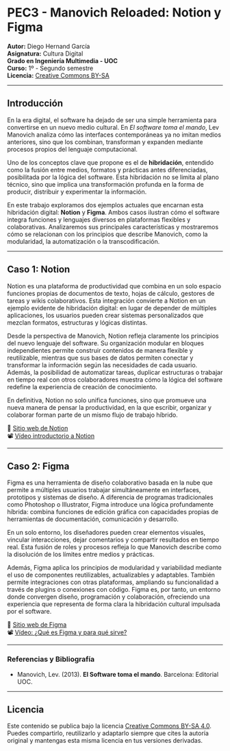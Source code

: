 # PEC3 - Manovich Reloaded: Notion y Figma

**Autor:** Diego Hernand García  
**Asignatura:** Cultura Digital  
**Grado en Ingeniería Multimedia - UOC**  
**Curso:** 1º - Segundo semestre  
**Licencia:** [Creative Commons BY-SA](https://creativecommons.org/licenses/by-sa/4.0/)

---

## Introducción

En la era digital, el software ha dejado de ser una simple herramienta para convertirse en un nuevo medio cultural. En *El software toma el mando*, Lev Manovich analiza cómo las interfaces contemporáneas ya no imitan medios anteriores, sino que los combinan, transforman y expanden mediante procesos propios del lenguaje computacional.

Uno de los conceptos clave que propone es el de **hibridación**, entendido como la fusión entre medios, formatos y prácticas antes diferenciadas, posibilitada por la lógica del software. Esta hibridación no se limita al plano técnico, sino que implica una transformación profunda en la forma de producir, distribuir y experimentar la información.

En este trabajo exploramos dos ejemplos actuales que encarnan esta hibridación digital: **Notion** y **Figma**. Ambos casos ilustran cómo el software integra funciones y lenguajes diversos en plataformas flexibles y colaborativas. Analizaremos sus principales características y mostraremos cómo se relacionan con los principios que describe Manovich, como la modularidad, la automatización o la transcodificación.

---

## Caso 1: Notion

Notion es una plataforma de productividad que combina en un solo espacio funciones propias de documentos de texto, hojas de cálculo, gestores de tareas y wikis colaborativos. Esta integración convierte a Notion en un ejemplo evidente de hibridación digital: en lugar de depender de múltiples aplicaciones, los usuarios pueden crear sistemas personalizados que mezclan formatos, estructuras y lógicas distintas.

Desde la perspectiva de Manovich, Notion refleja claramente los principios del nuevo lenguaje del software. Su organización modular en bloques independientes permite construir contenidos de manera flexible y reutilizable, mientras que sus bases de datos permiten conectar y transformar la información según las necesidades de cada usuario. Además, la posibilidad de automatizar tareas, duplicar estructuras o trabajar en tiempo real con otros colaboradores muestra cómo la lógica del software redefine la experiencia de creación de conocimiento.

En definitiva, Notion no solo unifica funciones, sino que promueve una nueva manera de pensar la productividad, en la que escribir, organizar y colaborar forman parte de un mismo flujo de trabajo híbrido.

🔗 [Sitio web de Notion](https://www.notion.so)  
📽️ [Vídeo introductorio a Notion](https://www.youtube.com/watch?v=oTahLEX3NXo)

---

## Caso 2: Figma

Figma es una herramienta de diseño colaborativo basada en la nube que permite a múltiples usuarios trabajar simultáneamente en interfaces, prototipos y sistemas de diseño. A diferencia de programas tradicionales como Photoshop o Illustrator, Figma introduce una lógica profundamente híbrida: combina funciones de edición gráfica con capacidades propias de herramientas de documentación, comunicación y desarrollo.

En un solo entorno, los diseñadores pueden crear elementos visuales, vincular interacciones, dejar comentarios y compartir resultados en tiempo real. Esta fusión de roles y procesos refleja lo que Manovich describe como la disolución de los límites entre medios y prácticas.

Además, Figma aplica los principios de modularidad y variabilidad mediante el uso de componentes reutilizables, actualizables y adaptables. También permite integraciones con otras plataformas, ampliando su funcionalidad a través de plugins o conexiones con código. Figma es, por tanto, un entorno donde convergen diseño, programación y colaboración, ofreciendo una experiencia que representa de forma clara la hibridación cultural impulsada por el software.

🔗 [Sitio web de Figma](https://www.figma.com)  
📽️ [Vídeo: ¿Qué es Figma y para qué sirve?](https://www.youtube.com/watch?v=FTFaQWZBqQ8)

---

### Referencias y Bibliografía

* Manovich, Lev. (2013). **El Software toma el mando**. Barcelona: Editorial UOC. 

----

## Licencia

Este contenido se publica bajo la licencia [Creative Commons BY-SA 4.0](https://creativecommons.org/licenses/by-sa/4.0/). Puedes compartirlo, reutilizarlo y adaptarlo siempre que cites la autoría original y mantengas esta misma licencia en tus versiones derivadas.

